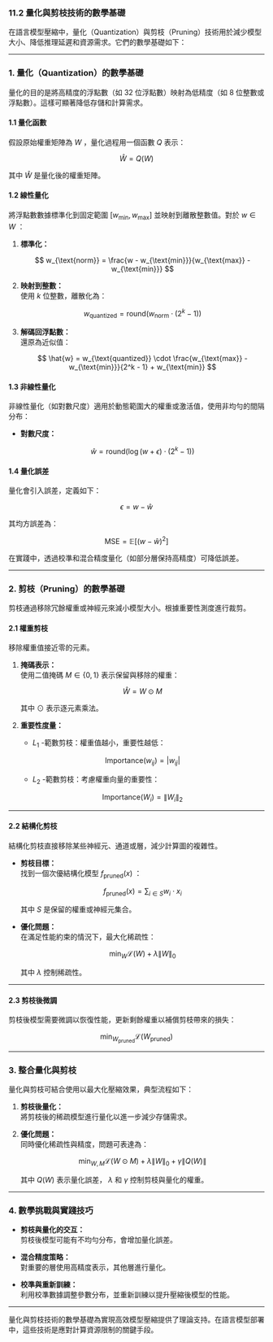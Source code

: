 ### **11.2 量化與剪枝技術的數學基礎**

在語言模型壓縮中，量化（Quantization）與剪枝（Pruning）技術用於減少模型大小、降低推理延遲和資源需求。它們的數學基礎如下：

---

### **1. 量化（Quantization）的數學基礎**

量化的目的是將高精度的浮點數（如 32 位浮點數）映射為低精度（如 8 位整數或浮點數）。這樣可顯著降低存儲和計算需求。

#### **1.1 量化函數**

假設原始權重矩陣為  $W$ ，量化過程用一個函數  $Q$  表示：

$$
\hat{W} = Q(W)
$$

其中  $\hat{W}$  是量化後的權重矩陣。

#### **1.2 線性量化**

將浮點數數據標準化到固定範圍  $[w_{\text{min}}, w_{\text{max}}]$  並映射到離散整數值。對於  $w \in W$ ：

1. **標準化：**  

   $$
   w_{\text{norm}} = \frac{w - w_{\text{min}}}{w_{\text{max}} - w_{\text{min}}}
   $$


2. **映射到整數：**  
   使用  $k$  位整數，離散化為：

   $$
   w_{\text{quantized}} = \text{round}(w_{\text{norm}} \cdot (2^k - 1))
   $$


3. **解碼回浮點數：**  
   還原為近似值：

   $$
   \hat{w} = w_{\text{quantized}} \cdot \frac{w_{\text{max}} - w_{\text{min}}}{2^k - 1} + w_{\text{min}}
   $$


#### **1.3 非線性量化**

非線性量化（如對數尺度）適用於動態範圍大的權重或激活值，使用非均勻的間隔分布：

- **對數尺度：**

  $$
  \hat{w} = \text{round}(\log(w + \epsilon) \cdot (2^k - 1))
  $$


#### **1.4 量化誤差**

量化會引入誤差，定義如下：

$$
\epsilon = w - \hat{w}
$$

其均方誤差為：

$$
\text{MSE} = \mathbb{E}[(w - \hat{w})^2]
$$

在實踐中，透過校準和混合精度量化（如部分層保持高精度）可降低誤差。

---

### **2. 剪枝（Pruning）的數學基礎**

剪枝通過移除冗餘權重或神經元來減小模型大小。根據重要性測度進行裁剪。

#### **2.1 權重剪枝**

移除權重值接近零的元素。

1. **掩碼表示：**  
   使用二值掩碼  $M \in \{0, 1\}$  表示保留與移除的權重：

   $$
   \hat{W} = W \odot M
   $$

   其中  $\odot$  表示逐元素乘法。

2. **重要性度量：**  
   -  $L_1$ -範數剪枝：權重值越小，重要性越低：

     $$
     \text{Importance}(w_{ij}) = |w_{ij}|
     $$

   -  $L_2$ -範數剪枝：考慮權重向量的重要性：

     $$
     \text{Importance}(W_i) = \|W_i\|_2
     $$


---

#### **2.2 結構化剪枝**

結構化剪枝直接移除某些神經元、通道或層，減少計算圖的複雜性。

- **剪枝目標：**  
  找到一個次優結構化模型  $f_{\text{pruned}}(x)$ ：

  $$
  f_{\text{pruned}}(x) = \sum_{i \in S} w_i \cdot x_i
  $$

  其中  $S$  是保留的權重或神經元集合。

- **優化問題：**  
  在滿足性能約束的情況下，最大化稀疏性：

  $$
  \min_{W} \mathcal{L}(W) + \lambda \|W\|_0
  $$

  其中  $\lambda$  控制稀疏性。

---

#### **2.3 剪枝後微調**

剪枝後模型需要微調以恢復性能，更新剩餘權重以補償剪枝帶來的損失：

$$
\min_{W_{\text{pruned}}} \mathcal{L}(W_{\text{pruned}})
$$


---

### **3. 整合量化與剪枝**

量化與剪枝可結合使用以最大化壓縮效果，典型流程如下：

1. **剪枝後量化：**  
   將剪枝後的稀疏模型進行量化以進一步減少存儲需求。

2. **優化問題：**  
   同時優化稀疏性與精度，問題可表達為：

   $$
   \min_{W, M} \mathcal{L}(W \odot M) + \lambda \|W\|_0 + \gamma \|Q(W)\|
   $$

   其中  $Q(W)$  表示量化誤差， $\lambda$  和  $\gamma$  控制剪枝與量化的權重。

---

### **4. 數學挑戰與實踐技巧**

- **剪枝與量化的交互：**  
  剪枝後模型可能有不均勻分布，會增加量化誤差。

- **混合精度策略：**  
  對重要的層使用高精度表示，其他層進行量化。

- **校準與重新訓練：**  
  利用校準數據調整參數分布，並重新訓練以提升壓縮後模型的性能。

---

量化與剪枝技術的數學基礎為實現高效模型壓縮提供了理論支持。在語言模型部署中，這些技術是應對計算資源限制的關鍵手段。